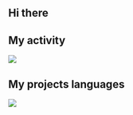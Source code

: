 ## Hi there

## My activity 
<img src="https://github-readme-stats.vercel.app/api?username=anuraghazra&show_icons=true&theme=radical"/>

## My projects languages
<img src="https://github-readme-stats.vercel.app/api/top-langs/?username=anuraghazra&hide_progress=true" />
